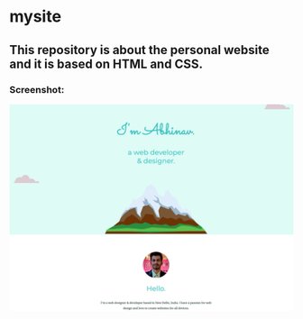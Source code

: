 # mysite
## This repository is about the personal website and it is based on HTML and CSS.

### Screenshot:
<div align="center">
  <img src="screenshots/HomePage.png">
  </div>

